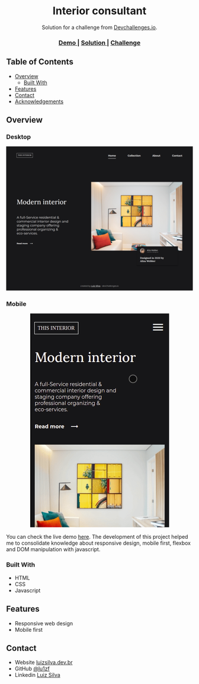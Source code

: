 <!-- Please update value in the {}  -->

<h1 align="center">Interior consultant</h1>

<div align="center">
   Solution for a challenge from  <a href="http://devchallenges.io" target="_blank">Devchallenges.io</a>.
</div>

<div align="center">
  <h3>
    <a href="https://interior-consultant-lu1zf.netlify.app/" target="_blank">
      Demo
    </a>
    <span> | </span>
    <a href="https://github.com/lu1zf/interior-consultant">
      Solution
    </a>
    <span> | </span>
    <a href="https://devchallenges.io/challenges/Jymh2b2FyebRTUljkNcb">
      Challenge
    </a>
  </h3>
</div>

<!-- TABLE OF CONTENTS -->

## Table of Contents

- [Overview](#overview)
  - [Built With](#built-with)
- [Features](#features)
- [Contact](#contact)
- [Acknowledgements](#acknowledgements)

<!-- OVERVIEW -->

## Overview

### Desktop
![screenshot](./assets/desktop.jpg)

### Mobile
<div align="center">
  <img src="./assets/mobile.gif">
</div>

You can check the live demo [here](https://interior-consultant-lu1zf.netlify.app/). The development of this project helped me to consolidate knowledge about responsive design, mobile first, flexbox and DOM manipulation with javascript.

### Built With

- HTML
- CSS
- Javascript

## Features

- Responsive web design
- Mobile first

## Contact

- Website [luizsilva.dev.br](https://www.luizsilva.dev.br)
- GitHub [@lu1zf](https://github.com/lu1zf)
- Linkedin [Luiz Silva](https://www.linkedin.com/in/lu1zf/)